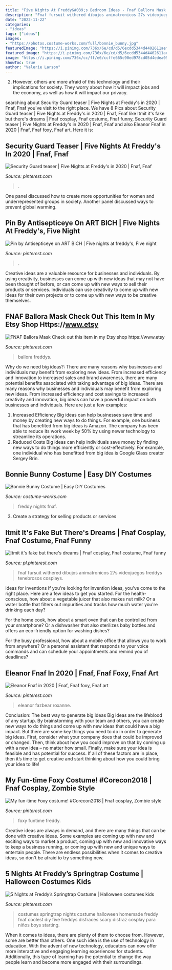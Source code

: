 ```yaml
---
title: "Five Nights At Freddy&#039;s Bedroom Ideas - Fnaf Ballora Mask Check Out This Item In My Etsy Shop Https://www.etsy"
description: "Fnaf fursuit withered dibujos animatronicos 27s videojuegos freddys tenebrosos cosplays"
date: "2022-11-22"
categories:
- "ideas"
tags: ["ideas"]
images:
- "https://photos.costume-works.com/full/bonnie_bunny.jpg"
featuredImage: "https://i.pinimg.com/736x/6e/cd/d5/6ecdd5344d4402611aefffbb56482383.jpg"
featured_image: "https://i.pinimg.com/736x/6e/cd/d5/6ecdd5344d4402611aefffbb56482383.jpg"
image: "https://i.pinimg.com/736x/cc/ff/e6/ccffe665c90ed978cd05d4edea05b5db.jpg"
ShowToc: true
author: "Valerie Larson"
---
```



2. However, others are more afraid of this technology and their implications for society. They worry about how it will impact jobs and the economy, as well as how it will impact our privacy. 

	

		
searching about Security Guard teaser | Five Nights at Freddy&#039;s in 2020 | Fnaf, Fnaf you've visit to the right place. We have 8 Pics about Security Guard teaser | Five Nights at Freddy&#039;s in 2020 | Fnaf, Fnaf like Itmit it&#039;s fake but there&#039;s dreams | Fnaf cosplay, Fnaf costume, Fnaf funny, Security Guard teaser | Five Nights at Freddy&#039;s in 2020 | Fnaf, Fnaf and also Eleanor Fnaf in 2020 | Fnaf, Fnaf foxy, Fnaf art. Here it is:
		
    
## Security Guard Teaser | Five Nights At Freddy&#039;s In 2020 | Fnaf, Fnaf

<img loading=lazy src="https://i.pinimg.com/736x/46/eb/4a/46eb4a0e68a42d7588627256a31e388c.jpg" onerror="this.onerror=null;this.src='https://tse2.mm.bing.net/th?id=OIP.VSL50y1RmFb34J6JssIrywHaJ4&amp;pid=15.1';" alt="Security Guard teaser | Five Nights at Freddy&#039;s in 2020 | Fnaf, Fnaf">

_Source: pinterest.com_

>. 

	

One panel discussed how to create more opportunities for women and underrepresented groups in society. Another panel discussed ways to prevent global warming.

    
## Pin By Antisepticeye On ART BICH | Five Nights At Freddy&#039;s, Five Night

<img loading=lazy src="https://i.pinimg.com/736x/6e/cd/d5/6ecdd5344d4402611aefffbb56482383.jpg" onerror="this.onerror=null;this.src='https://tse3.mm.bing.net/th?id=OIP.F-f4uMof6rvZS4fimTZweAHaJ3&amp;pid=15.1';" alt="Pin by Antisepticeye on ART BICH | Five nights at freddy&#039;s, Five night">

_Source: pinterest.com_

>. 

	

Creative ideas are a valuable resource for businesses and individuals. By using creativity, businesses can come up with new ideas that may not have been thought of before, or can come up with new ways to sell their products or services. Individuals can use creativity to come up with new ideas for their own projects or to come up with new ways to be creative themselves.

    
## FNAF Ballora Mask Check Out This Item In My Etsy Shop Https://www.etsy

<img loading=lazy src="https://i.pinimg.com/736x/74/6f/16/746f16fc260c6b7bc9b49945741c5556.jpg" onerror="this.onerror=null;this.src='https://tse4.mm.bing.net/th?id=OIP.ooyZnF4c9ybRvKr9kJm7wAHaJ4&amp;pid=15.1';" alt="FNAF Ballora Mask Check out this item in my Etsy shop https://www.etsy">

_Source: pinterest.com_

>ballora freddys. 

	

Why do we need big ideas?: There are many reasons why businesses and individuals may benefit from exploring new ideas. From increased efficiency and innovation to increased sales and brand awareness, there are many potential benefits associated with taking advantage of big ideas.
There are many reasons why businesses and individuals may benefit from exploring new ideas. From increased efficiency and cost savings to increased creativity and innovation, big ideas can have a powerful impact on both businesses and individuals. Here are just a few examples:
1. Increased Efficiency
Big ideas can help businesses save time and money by creating new ways to do things. For example, one business that has benefited from big ideas is Amazon. The company has been able to reduce its work week by 50% by using newer technology to streamline its operations.
2. Reduced Costs
Big ideas can help individuals save money by finding new ways to do things more efficiently or cost-effectively. For example, one individual who has benefitted from big idea is Google Glass creator Sergey Brin.

    
## Bonnie Bunny Costume | Easy DIY Costumes

<img loading=lazy src="https://photos.costume-works.com/full/bonnie_bunny.jpg" onerror="this.onerror=null;this.src='https://tse1.mm.bing.net/th?id=OIP.Sk79zrzQWoK4qXH_q0i6DAHaMf&amp;pid=15.1';" alt="Bonnie Bunny Costume | Easy DIY Costumes">

_Source: costume-works.com_

>freddy nights fnaf. 

	

3. Create a strategy for selling products or services 

    
## Itmit It&#039;s Fake But There&#039;s Dreams | Fnaf Cosplay, Fnaf Costume, Fnaf Funny

<img loading=lazy src="https://i.pinimg.com/736x/94/aa/5a/94aa5ade72fe2961892e7c3038328604.jpg" onerror="this.onerror=null;this.src='https://tse2.mm.bing.net/th?id=OIP.G0Zvu2oybLoDqjWbBcXZJQHaQA&amp;pid=15.1';" alt="Itmit it&#039;s fake but there&#039;s dreams | Fnaf cosplay, Fnaf costume, Fnaf funny">

_Source: pl.pinterest.com_

>fnaf fursuit withered dibujos animatronicos 27s videojuegos freddys tenebrosos cosplays. 

	

ideas for inventions
If you're looking for invention ideas, you've come to the right place. Here are a few ideas to get you started.
For the health-conscious, how about a vegetable juicer that also makes nut milk? Or a water bottle that filters out impurities and tracks how much water you're drinking each day?

For the home cook, how about a smart oven that can be controlled from your smartphone? Or a dishwasher that also sterilizes baby bottles and offers an eco-friendly option for washing dishes?

For the busy professional, how about a mobile office that allows you to work from anywhere? Or a personal assistant that responds to your voice commands and can schedule your appointments and remind you of deadlines?

    
## Eleanor Fnaf In 2020 | Fnaf, Fnaf Foxy, Fnaf Art

<img loading=lazy src="https://i.pinimg.com/736x/e9/28/54/e9285410f32fd1902732e8c8cf4e9cfa.jpg" onerror="this.onerror=null;this.src='https://tse1.mm.bing.net/th?id=OIP.WiXVgNTv-2cX6y8jrv9OGQHaHa&amp;pid=15.1';" alt="Eleanor Fnaf in 2020 | Fnaf, Fnaf foxy, Fnaf art">

_Source: pinterest.com_

>eleanor fazbear roxanne. 

	

Conclusion: The best way to generate big ideas
Big ideas are the lifeblood of any startup. By brainstorming with your team and others, you can create new ways to do things and come up with new ideas that could have a big impact. But there are some key things you need to do in order to generate big ideas. First, consider what your company does that could be improved or changed. Then, think about how you could improve on that by coming up with a new idea – no matter how small. Finally, make sure your idea is feasible and has potential for success. If all of these factors are in place, then it’s time to get creative and start thinking about how you could bring your idea to life!

    
## My Fun-time Foxy Costume! #Corecon2018 | Fnaf Cosplay, Zombie Style

<img loading=lazy src="https://i.pinimg.com/736x/cc/ff/e6/ccffe665c90ed978cd05d4edea05b5db.jpg" onerror="this.onerror=null;this.src='https://tse1.mm.bing.net/th?id=OIP.OUQRkQDWRh_r-NV_CHBKQAHaNK&amp;pid=15.1';" alt="My fun-time Foxy costume! #Corecon2018 | Fnaf cosplay, Zombie style">

_Source: pinterest.com_

>foxy funtime freddy. 

	

Creative ideas are always in demand, and there are many things that can be done with creative ideas. Some examples are coming up with new and exciting ways to market a product, coming up with new and innovative ways to keep a business running, or coming up with new and unique ways to entertain people. There are endless possibilities when it comes to creative ideas, so don't be afraid to try something new.

    
## 5 Nights At Freddy’s Springtrap Costume | Halloween Costumes Kids

<img loading=lazy src="https://i.pinimg.com/736x/7c/ed/b0/7cedb0bba3c6f1796a73ede93bc00566--homemade-costumes-diy-costumes.jpg" onerror="this.onerror=null;this.src='https://tse2.mm.bing.net/th?id=OIP.n2tAKp_B_yDVSaM9pRoB0AHaJ4&amp;pid=15.1';" alt="5 Nights at Freddy’s Springtrap Costume | Halloween costumes kids">

_Source: pinterest.com_

>costumes springtrap nights costume halloween homemade freddy fnaf coolest diy five freddys disfraces scary disfraz cosplay para niños boys starting. 

	

When it comes to ideas, there are plenty of them to choose from. However, some are better than others. One such idea is the use of technology in education. With the advent of new technology, educators can now offer more interactive and engaging learning experiences for students. Additionally, this type of learning has the potential to change the way people learn and become more engaged with their surroundings.

